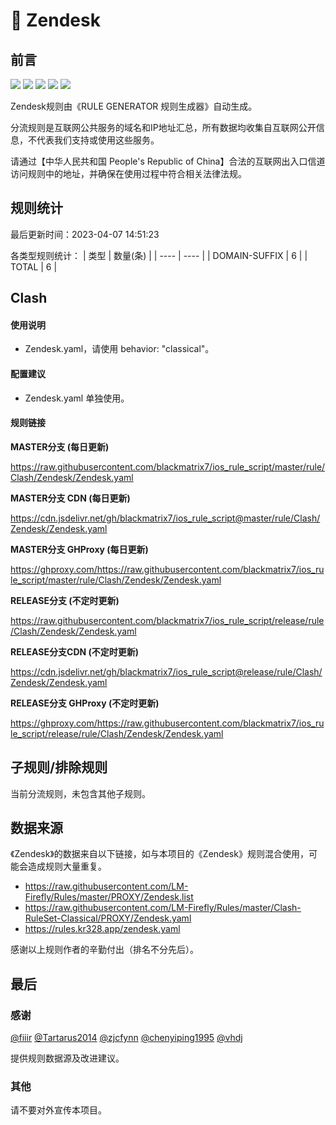 # 🧸 Zendesk

## 前言

![](https://shields.io/badge/-移除重复规则-ff69b4) ![](https://shields.io/badge/-DOMAIN与DOMAIN--SUFFIX合并-green) ![](https://shields.io/badge/-DOMAIN--SUFFIX间合并-critical) ![](https://shields.io/badge/-DOMAIN--SUFFIX与DOMAIN--KEYWORD合并-blue) ![](https://shields.io/badge/-IP--CIDR(6)合并-blueviolet) 

Zendesk规则由《RULE GENERATOR 规则生成器》自动生成。

分流规则是互联网公共服务的域名和IP地址汇总，所有数据均收集自互联网公开信息，不代表我们支持或使用这些服务。

请通过【中华人民共和国 People's Republic of China】合法的互联网出入口信道访问规则中的地址，并确保在使用过程中符合相关法律法规。

## 规则统计

最后更新时间：2023-04-07 14:51:23

各类型规则统计：
| 类型 | 数量(条)  | 
| ---- | ----  |
| DOMAIN-SUFFIX | 6  | 
| TOTAL | 6  | 


## Clash 

#### 使用说明
- Zendesk.yaml，请使用 behavior: "classical"。

#### 配置建议
- Zendesk.yaml 单独使用。

#### 规则链接
**MASTER分支 (每日更新)**

https://raw.githubusercontent.com/blackmatrix7/ios_rule_script/master/rule/Clash/Zendesk/Zendesk.yaml

**MASTER分支 CDN (每日更新)**

https://cdn.jsdelivr.net/gh/blackmatrix7/ios_rule_script@master/rule/Clash/Zendesk/Zendesk.yaml

**MASTER分支 GHProxy (每日更新)**

https://ghproxy.com/https://raw.githubusercontent.com/blackmatrix7/ios_rule_script/master/rule/Clash/Zendesk/Zendesk.yaml

**RELEASE分支 (不定时更新)**

https://raw.githubusercontent.com/blackmatrix7/ios_rule_script/release/rule/Clash/Zendesk/Zendesk.yaml

**RELEASE分支CDN (不定时更新)**

https://cdn.jsdelivr.net/gh/blackmatrix7/ios_rule_script@release/rule/Clash/Zendesk/Zendesk.yaml

**RELEASE分支 GHProxy (不定时更新)**

https://ghproxy.com/https://raw.githubusercontent.com/blackmatrix7/ios_rule_script/release/rule/Clash/Zendesk/Zendesk.yaml

## 子规则/排除规则


当前分流规则，未包含其他子规则。

## 数据来源

《Zendesk》的数据来自以下链接，如与本项目的《Zendesk》规则混合使用，可能会造成规则大量重复。

- https://raw.githubusercontent.com/LM-Firefly/Rules/master/PROXY/Zendesk.list
- https://raw.githubusercontent.com/LM-Firefly/Rules/master/Clash-RuleSet-Classical/PROXY/Zendesk.yaml
- https://rules.kr328.app/zendesk.yaml


感谢以上规则作者的辛勤付出（排名不分先后）。

## 最后

### 感谢

[@fiiir](https://github.com/fiiir) [@Tartarus2014](https://github.com/Tartarus2014) [@zjcfynn](https://github.com/zjcfynn) [@chenyiping1995](https://github.com/chenyiping1995) [@vhdj](https://github.com/vhdj)

提供规则数据源及改进建议。

### 其他

请不要对外宣传本项目。